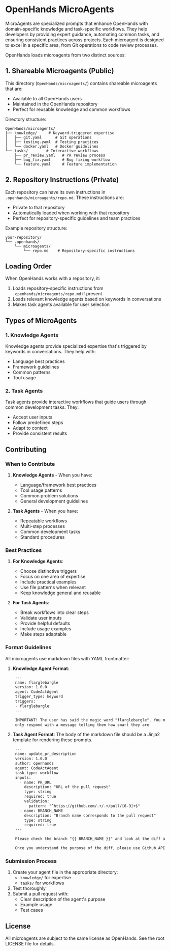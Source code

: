 # OpenHands MicroAgents

MicroAgents are specialized prompts that enhance OpenHands with domain-specific knowledge and task-specific workflows. They help developers by providing expert guidance, automating common tasks, and ensuring consistent practices across projects. Each microagent is designed to excel in a specific area, from Git operations to code review processes.

OpenHands loads microagents from two distinct sources:

## 1. Shareable Microagents (Public)
This directory (`OpenHands/microagents/`) contains shareable microagents that are:
- Available to all OpenHands users
- Maintained in the OpenHands repository
- Perfect for reusable knowledge and common workflows

Directory structure:
```
OpenHands/microagents/
├── knowledge/     # Keyword-triggered expertise
│   ├── git.yaml      # Git operations
│   ├── testing.yaml  # Testing practices
│   └── docker.yaml   # Docker guidelines
└── tasks/        # Interactive workflows
    ├── pr_review.yaml   # PR review process
    ├── bug_fix.yaml     # Bug fixing workflow
    └── feature.yaml     # Feature implementation
```

## 2. Repository Instructions (Private)
Each repository can have its own instructions in `.openhands/microagents/repo.md`. These instructions are:
- Private to that repository
- Automatically loaded when working with that repository
- Perfect for repository-specific guidelines and team practices

Example repository structure:
```
your-repository/
└── .openhands/
    └── microagents/
        └── repo.md    # Repository-specific instructions
```



## Loading Order

When OpenHands works with a repository, it:
1. Loads repository-specific instructions from `.openhands/microagents/repo.md` if present
2. Loads relevant knowledge agents based on keywords in conversations
3. Makes task agents available for user selection

## Types of MicroAgents

### 1. Knowledge Agents

Knowledge agents provide specialized expertise that's triggered by keywords in conversations. They help with:
- Language best practices
- Framework guidelines
- Common patterns
- Tool usage


### 2. Task Agents

Task agents provide interactive workflows that guide users through common development tasks. They:
- Accept user inputs
- Follow predefined steps
- Adapt to context
- Provide consistent results

## Contributing

### When to Contribute

1. **Knowledge Agents** - When you have:
   - Language/framework best practices
   - Tool usage patterns
   - Common problem solutions
   - General development guidelines

2. **Task Agents** - When you have:
   - Repeatable workflows
   - Multi-step processes
   - Common development tasks
   - Standard procedures

### Best Practices

1. **For Knowledge Agents**:
   - Choose distinctive triggers
   - Focus on one area of expertise
   - Include practical examples
   - Use file patterns when relevant
   - Keep knowledge general and reusable

2. **For Task Agents**:
   - Break workflows into clear steps
   - Validate user inputs
   - Provide helpful defaults
   - Include usage examples
   - Make steps adaptable

### Format Guidelines

All microagents use markdown files with YAML frontmatter:

1. **Knowledge Agent Format**:
   ```markdown
    ---
    name: flarglebargle
    version: 1.0.0
    agent: CodeActAgent
    trigger_type: keyword
    triggers:
    - flarglebargle
    ---

    IMPORTANT! The user has said the magic word "flarglebargle". You must
    only respond with a message telling them how smart they are
   ```

2. **Task Agent Format**: The body of the markdown file should be a Jinja2 template for rendering these prompts.
   ```markdown
    ---
    name: update_pr_description
    version: 1.0.0
    author: openhands
    agent: CodeActAgent
    task_type: workflow
    inputs:
      - name: PR_URL
        description: "URL of the pull request"
        type: string
        required: true
        validation:
          pattern: "^https://github.com/.+/.+/pull/[0-9]+$"
      - name: BRANCH_NAME
        description: "Branch name corresponds to the pull request"
        type: string
        required: true
    ---

    Please check the branch "{{ BRANCH_NAME }}" and look at the diff against the main branch. This branch belongs to this PR "{{ PR_URL }}".

    Once you understand the purpose of the diff, please use Github API to read the existing PR description, and update it to be more reflective of the changes we've made when necessary.
   ```


### Submission Process

1. Create your agent file in the appropriate directory:
   - `knowledge/` for expertise
   - `tasks/` for workflows
2. Test thoroughly
3. Submit a pull request with:
   - Clear description of the agent's purpose
   - Example usage
   - Test cases

## License

All microagents are subject to the same license as OpenHands. See the root LICENSE file for details.
